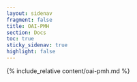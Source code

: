 ```yaml
---
layout: sidenav
fragment: false
title: OAI-PMH
section: Docs
toc: true
sticky_sidenav: true
highlight: false
---
```


{% include_relative content/oai-pmh.md %}

